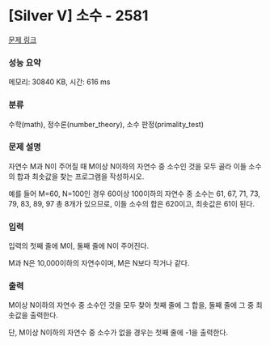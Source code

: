 # [Silver V] 소수 - 2581 

[문제 링크](https://www.acmicpc.net/problem/2581) 

### 성능 요약

메모리: 30840 KB, 시간: 616 ms

### 분류

수학(math), 정수론(number_theory), 소수 판정(primality_test)

### 문제 설명

<p style="user-select: auto;">자연수 M과 N이 주어질 때 M이상 N이하의 자연수 중 소수인 것을 모두 골라 이들 소수의 합과 최솟값을 찾는 프로그램을 작성하시오.</p>

<p style="user-select: auto;">예를 들어 M=60, N=100인 경우 60이상 100이하의 자연수 중 소수는 61, 67, 71, 73, 79, 83, 89, 97 총 8개가 있으므로, 이들 소수의 합은 620이고, 최솟값은 61이 된다.</p>

### 입력 

 <p style="user-select: auto;">입력의 첫째 줄에 M이, 둘째 줄에 N이 주어진다.</p>

<p style="user-select: auto;">M과 N은 10,000이하의 자연수이며, M은 N보다 작거나 같다.</p>

### 출력 

 <p style="user-select: auto;">M이상 N이하의 자연수 중 소수인 것을 모두 찾아 첫째 줄에 그 합을, 둘째 줄에 그 중 최솟값을 출력한다. </p>

<p style="user-select: auto;">단, M이상 N이하의 자연수 중 소수가 없을 경우는 첫째 줄에 -1을 출력한다.</p>

